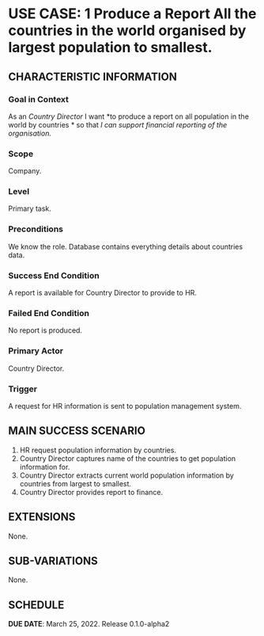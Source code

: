 # USE CASE: 1 Produce a Report All the countries in the world organised by largest population to smallest.

## CHARACTERISTIC INFORMATION

### Goal in Context

As an *Country Director* I want *to produce a report on all population in the world by countries * so that *I can support financial reporting of the organisation.*

### Scope

Company.

### Level

Primary task.

### Preconditions

We know the role.  Database contains everything details about countries data.

### Success End Condition

A report is available for Country Director to provide to HR.

### Failed End Condition

No report is produced.

### Primary Actor

Country Director.

### Trigger

A request for HR information is sent to population management system.

## MAIN SUCCESS SCENARIO

1. HR request population information by countries.
2. Country Director captures name of the countries to get population information for.
3. Country Director extracts current world population information by countries from largest to smallest.
4. Country Director provides report to finance.

## EXTENSIONS

None.

## SUB-VARIATIONS

None.

## SCHEDULE

**DUE DATE**: March 25, 2022. Release 0.1.0-alpha2